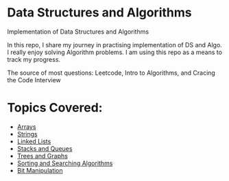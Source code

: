 # Data Structures and Algorithms
 Implementation of Data Structures and Algorithms

In this repo, I share my journey in practising implementation of DS and Algo. I really enjoy solving Algorithm problems. I am using this repo as a means to 
track my progress.

The source of most questions: Leetcode, Intro to Algorithms, and Cracing the Code Interview

# Topics Covered:
- [Arrays](https://github.com/NKoech123/DataStructures_and_Algorithms/tree/main/DataStructures/Arrays_Strings#readme)
- [Strings](https://github.com/NKoech123/DataStructures_and_Algorithms/tree/main/DataStructures/String#readme)
- [Linked Lists](https://github.com/NKoech123/DataStructures_and_Algorithms/tree/main/DataStructures/Linkedlist#readme)
- [Stacks and Queues](https://github.com/NKoech123/DataStructures_and_Algorithms/tree/main/Algorithms/Sortings#readme)
- [Trees and Graphs](https://github.com/NKoech123/DataStructures_and_Algorithms/tree/main/DataStructures/Trees#readme)
- [Sorting and Searching Algorithms](https://github.com/NKoech123/DataStructures_and_Algorithms/tree/main/Algorithms/Sorting#readme)
- [Bit Manipulation](https://github.com/NKoech123/DataStructures_and_Algorithms/tree/main/DataStructures/zMisc/Bit%20Manipulation#readme)
 
 


